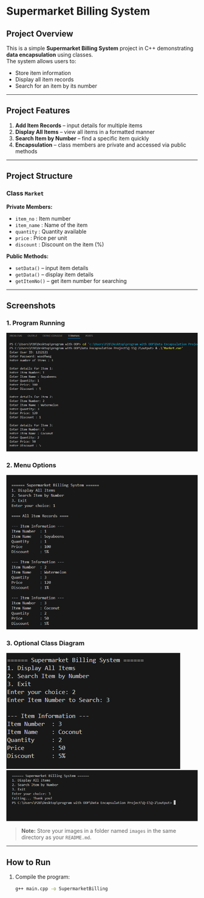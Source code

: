 # Supermarket Billing System

## Project Overview
This is a simple **Supermarket Billing System** project in C++ demonstrating **data encapsulation** using classes.  
The system allows users to:

- Store item information
- Display all item records
- Search for an item by its number

---

## Project Features
1. **Add Item Records** – input details for multiple items  
2. **Display All Items** – view all items in a formatted manner  
3. **Search Item by Number** – find a specific item quickly  
4. **Encapsulation** – class members are private and accessed via public methods

---

## Project Structure

### Class `Market`
**Private Members:**
- `item_no` : Item number
- `item_name` : Name of the item
- `quantity` : Quantity available
- `price` : Price per unit
- `discount` : Discount on the item (%)

**Public Methods:**
- `setData()` – input item details  
- `getData()` – display item details  
- `getItemNo()` – get item number for searching  

---

## Screenshots

### 1. Program Running
<img src="images/Ca-1.PNG">

### 2. Menu Options
<img src="images/Ca-2.PNG">

### 3. Optional Class Diagram
<img src="images/Ca-3.PNG">
<img src="images/Ca-4.PNG">

> **Note:** Store your images in a folder named `images` in the same directory as your `README.md`.

---

## How to Run
1. Compile the program:
   ```bash
   g++ main.cpp -o SupermarketBilling
